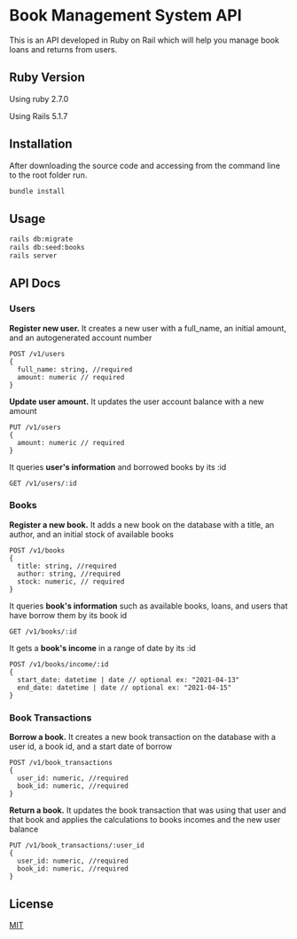 # Book Management System API

This is an API developed in Ruby on Rail which will help you manage book loans and returns from users.

## Ruby Version

Using ruby 2.7.0

Using Rails 5.1.7

## Installation

After downloading the source code and accessing from the command line to the root folder run.

```bash
bundle install
```

## Usage

```bash
rails db:migrate
rails db:seed:books
rails server
```

## API Docs

### Users

**Register new user.**
It creates a new user with a full_name, an initial amount, and an autogenerated account number

```API
POST /v1/users
{
  full_name: string, //required
  amount: numeric // required
}

```

**Update user amount.**
It updates the user account balance with a new amount

```API
PUT /v1/users
{
  amount: numeric // required
}

```

It queries **user's information** and borrowed books by its :id

```API
GET /v1/users/:id
```

### Books

**Register a new book.**
It adds a new book on the database with a title, an author, and an initial stock of available books

```API
POST /v1/books
{
  title: string, //required
  author: string, //required
  stock: numeric, // required
}

```

It queries **book's information** such as available books, loans, and users that have borrow them by its book id

```API
GET /v1/books/:id
```


It gets a **book's income** in a range of date by its :id

```API
POST /v1/books/income/:id
{
  start_date: datetime | date // optional ex: "2021-04-13"
  end_date: datetime | date // optional ex: "2021-04-15"
}

```

### Book Transactions

**Borrow a book.**
It creates a new book transaction on the database with a user id, a book id, and a start date of borrow

```API
POST /v1/book_transactions
{
  user_id: numeric, //required
  book_id: numeric, //required
}
```

**Return a book.**
It updates the book transaction  that was using that user and that book and applies the calculations to books incomes and the new user balance

```API
PUT /v1/book_transactions/:user_id
{
  user_id: numeric, //required
  book_id: numeric, //required
}
```

## License
[MIT](https://choosealicense.com/licenses/mit/)